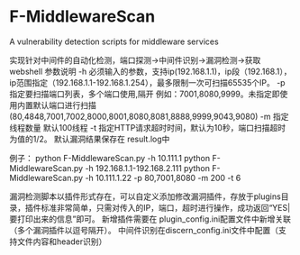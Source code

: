 # F-MiddlewareScan
A vulnerability detection scripts for middleware services

实现针对中间件的自动化检测，端口探测->中间件识别->漏洞检测->获取webshell
参数说明
-h 必须输入的参数，支持ip(192.168.1.1)，ip段（192.168.1），ip范围指定（192.168.1.1-192.168.1.254），最多限制一次可扫描65535个IP。
-p 指定要扫描端口列表，多个端口使用,隔开 例如：7001,8080,9999。未指定即使用内置默认端口进行扫描(80,4848,7001,7002,8000,8001,8080,8081,8888,9999,9043,9080)
-m 指定线程数量 默认100线程
-t 指定HTTP请求超时时间，默认为10秒，端口扫描超时为值的1/2。
默认漏洞结果保存在 result.log中

例子：
python F-MiddlewareScan.py -h 10.111.1
python F-MiddlewareScan.py -h 192.168.1.1-192.168.2.111
python F-MiddlewareScan.py -h 10.111.1.22 -p 80,7001,8080 -m 200 -t 6

漏洞检测脚本以插件形式存在，可以自定义添加修改漏洞插件，存放于plugins目录，插件标准非常简单，只需对传入的IP，端口，超时进行操作，成功返回“YES|要打印出来的信息”即可。
新增插件需要在 plugin_config.ini配置文件中新增关联（多个漏洞插件以逗号隔开）。
中间件识别在discern_config.ini文件中配置（支持文件内容和header识别）
